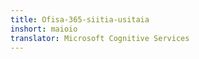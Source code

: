 ```yaml
---
title: Ofisa-365-siitia-usitaia
inshort: maioio
translator: Microsoft Cognitive Services
---
```





